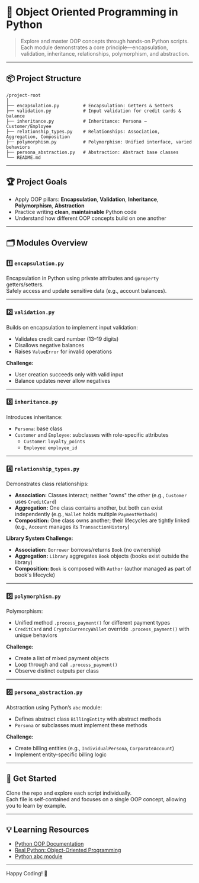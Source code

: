 # 🐍 Object Oriented Programming in Python

> Explore and master OOP concepts through hands-on Python scripts.  
> Each module demonstrates a core principle—encapsulation, validation, inheritance, relationships, polymorphism, and abstraction.

---

## 📦 Project Structure

```
/project-root
│
├── encapsulation.py         # Encapsulation: Getters & Setters
├── validation.py            # Input validation for credit cards & balance
├── inheritance.py           # Inheritance: Persona → Customer/Employee
├── relationship_types.py    # Relationships: Association, Aggregation, Composition
├── polymorphism.py          # Polymorphism: Unified interface, varied behaviors
├── persona_abstraction.py   # Abstraction: Abstract base classes
└── README.md
```

---

## 🏆 Project Goals

- Apply OOP pillars: **Encapsulation**, **Validation**, **Inheritance**, **Polymorphism**, **Abstraction**
- Practice writing **clean**, **maintainable** Python code
- Understand how different OOP concepts build on one another

---

## 🗂️ Modules Overview

### 1️⃣ `encapsulation.py`  
Encapsulation in Python using private attributes and `@property` getters/setters.  
Safely access and update sensitive data (e.g., account balances).

---

### 2️⃣ `validation.py`  
Builds on encapsulation to implement input validation:  
- Validates credit card number (13–19 digits)  
- Disallows negative balances  
- Raises `ValueError` for invalid operations

**Challenge:**  
- User creation succeeds only with valid input  
- Balance updates never allow negatives

---

### 3️⃣ `inheritance.py`  
Introduces inheritance:  
- `Persona`: base class  
- `Customer` and `Employee`: subclasses with role-specific attributes  
  - `Customer`: `loyalty_points`
  - `Employee`: `employee_id`

---

### 4️⃣ `relationship_types.py`  
Demonstrates class relationships:  
- **Association:** Classes interact; neither "owns" the other (e.g., `Customer` uses `CreditCard`)
- **Aggregation:** One class contains another, but both can exist independently (e.g., `Wallet` holds multiple `PaymentMethods`)
- **Composition:** One class owns another; their lifecycles are tightly linked (e.g., `Account` manages its `TransactionHistory`)

**Library System Challenge:**
- **Association:** `Borrower` borrows/returns `Book` (no ownership)
- **Aggregation:** `Library` aggregates `Book` objects (books exist outside the library)
- **Composition:** `Book` is composed with `Author` (author managed as part of book's lifecycle)

---

### 5️⃣ `polymorphism.py`  
Polymorphism:  
- Unified method `.process_payment()` for different payment types  
- `CreditCard` and `CryptoCurrencyWallet` override `.process_payment()` with unique behaviors

**Challenge:**  
- Create a list of mixed payment objects  
- Loop through and call `.process_payment()`  
- Observe distinct outputs per class

---

### 6️⃣ `persona_abstraction.py`  
Abstraction using Python’s `abc` module:  
- Defines abstract class `BillingEntity` with abstract methods  
- `Persona` or subclasses must implement these methods

**Challenge:**  
- Create billing entities (e.g., `IndividualPersona`, `CorporateAccount`)  
- Implement entity-specific billing logic

---

## 🚀 Get Started

Clone the repo and explore each script individually.  
Each file is self-contained and focuses on a single OOP concept, allowing you to learn by example.

---

## 💡 Learning Resources

- [Python OOP Documentation](https://docs.python.org/3/tutorial/classes.html)
- [Real Python: Object-Oriented Programming](https://realpython.com/python3-object-oriented-programming/)
- [Python abc module](https://docs.python.org/3/library/abc.html)

---

Happy Coding! 🎉
